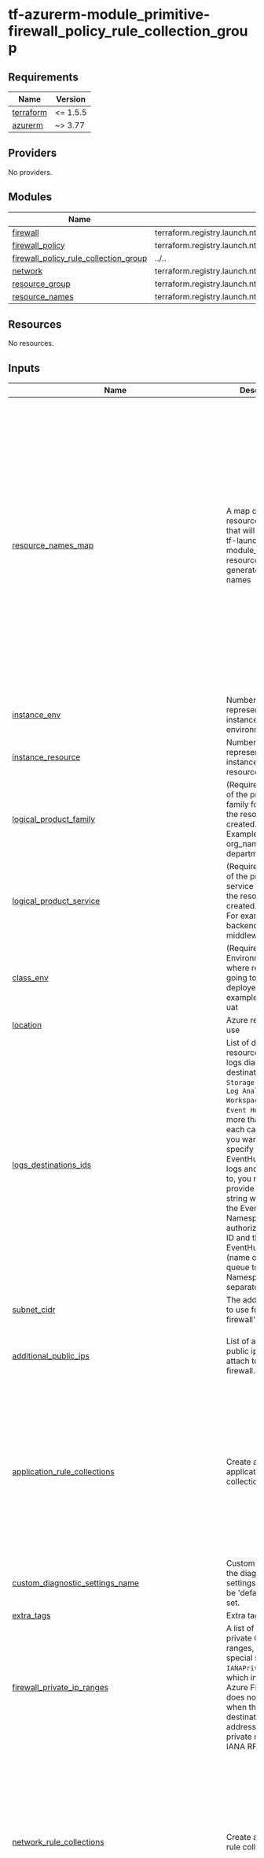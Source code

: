 # tf-azurerm-module_primitive-firewall_policy_rule_collection_group

<!-- BEGINNING OF PRE-COMMIT-TERRAFORM DOCS HOOK -->
## Requirements

| Name | Version |
|------|---------|
| <a name="requirement_terraform"></a> [terraform](#requirement\_terraform) | <= 1.5.5 |
| <a name="requirement_azurerm"></a> [azurerm](#requirement\_azurerm) | ~> 3.77 |

## Providers

No providers.

## Modules

| Name | Source | Version |
|------|--------|---------|
| <a name="module_firewall"></a> [firewall](#module\_firewall) | terraform.registry.launch.nttdata.com/module_primitive/firewall/azurerm | ~> 1.0 |
| <a name="module_firewall_policy"></a> [firewall\_policy](#module\_firewall\_policy) | terraform.registry.launch.nttdata.com/module_primitive/firewall_policy/azurerm | ~> 1.0 |
| <a name="module_firewall_policy_rule_collection_group"></a> [firewall\_policy\_rule\_collection\_group](#module\_firewall\_policy\_rule\_collection\_group) | ../.. | n/a |
| <a name="module_network"></a> [network](#module\_network) | terraform.registry.launch.nttdata.com/module_collection/virtual_network/azurerm | ~> 1.0 |
| <a name="module_resource_group"></a> [resource\_group](#module\_resource\_group) | terraform.registry.launch.nttdata.com/module_primitive/resource_group/azurerm | ~> 1.0 |
| <a name="module_resource_names"></a> [resource\_names](#module\_resource\_names) | terraform.registry.launch.nttdata.com/module_library/resource_name/launch | ~> 1.0 |

## Resources

No resources.

## Inputs

| Name | Description | Type | Default | Required |
|------|-------------|------|---------|:--------:|
| <a name="input_resource_names_map"></a> [resource\_names\_map](#input\_resource\_names\_map) | A map of key to resource\_name that will be used by tf-launch-module\_library-resource\_name to generate resource names | <pre>map(object({<br>    name       = string<br>    max_length = optional(number, 60)<br>  }))</pre> | <pre>{<br>  "firewall": {<br>    "max_length": 80,<br>    "name": "fw"<br>  },<br>  "firewall_policy": {<br>    "max_length": 80,<br>    "name": "fwpolicy"<br>  },<br>  "fw_plcy_rule_colln_grp": {<br>    "max_length": 80,<br>    "name": "fwplcyrulecollngrp"<br>  },<br>  "hub_vnet": {<br>    "max_length": 80,<br>    "name": "hubvnet"<br>  },<br>  "hub_vnet_ip_configuration": {<br>    "max_length": 80,<br>    "name": "ipconfig"<br>  },<br>  "public_ip": {<br>    "max_length": 80,<br>    "name": "pip"<br>  },<br>  "resource_group": {<br>    "max_length": 80,<br>    "name": "rg"<br>  }<br>}</pre> | no |
| <a name="input_instance_env"></a> [instance\_env](#input\_instance\_env) | Number that represents the instance of the environment. | `number` | `0` | no |
| <a name="input_instance_resource"></a> [instance\_resource](#input\_instance\_resource) | Number that represents the instance of the resource. | `number` | `0` | no |
| <a name="input_logical_product_family"></a> [logical\_product\_family](#input\_logical\_product\_family) | (Required) Name of the product family for which the resource is created.<br>    Example: org\_name, department\_name. | `string` | `"launch"` | no |
| <a name="input_logical_product_service"></a> [logical\_product\_service](#input\_logical\_product\_service) | (Required) Name of the product service for which the resource is created.<br>    For example, backend, frontend, middleware etc. | `string` | `"network"` | no |
| <a name="input_class_env"></a> [class\_env](#input\_class\_env) | (Required) Environment where resource is going to be deployed. For example. dev, qa, uat | `string` | `"dev"` | no |
| <a name="input_location"></a> [location](#input\_location) | Azure region to use | `string` | n/a | yes |
| <a name="input_logs_destinations_ids"></a> [logs\_destinations\_ids](#input\_logs\_destinations\_ids) | List of destination resources IDs for logs diagnostic destination. Can be `Storage Account`, `Log Analytics Workspace` and `Event Hub`. No more than one of each can be set. If you want to specify an Azure EventHub to send logs and metrics to, you need to provide a formated string with both the EventHub Namespace authorization send ID and the EventHub name (name of the queue to use in the Namespace) separated by the `|` character. | `list(string)` | `[]` | no |
| <a name="input_subnet_cidr"></a> [subnet\_cidr](#input\_subnet\_cidr) | The address prefix to use for the firewall's subnet | `string` | n/a | yes |
| <a name="input_additional_public_ips"></a> [additional\_public\_ips](#input\_additional\_public\_ips) | List of additional public ips' ids to attach to the firewall. | <pre>list(object(<br>    {<br>      name                 = string,<br>      public_ip_address_id = string<br>  }))</pre> | `[]` | no |
| <a name="input_application_rule_collections"></a> [application\_rule\_collections](#input\_application\_rule\_collections) | Create an application rule collection | <pre>list(object(<br>    {<br>      name     = string,<br>      priority = number,<br>      action   = string,<br>      rules = list(object(<br>        { name             = string,<br>          source_addresses = list(string),<br>          source_ip_groups = list(string),<br>          target_fqdns     = list(string),<br>          protocols = list(object(<br>            { port = string,<br>          type = string }))<br>        }<br>      ))<br>  }))</pre> | `null` | no |
| <a name="input_custom_diagnostic_settings_name"></a> [custom\_diagnostic\_settings\_name](#input\_custom\_diagnostic\_settings\_name) | Custom name of the diagnostics settings, name will be 'default' if not set. | `string` | `"default"` | no |
| <a name="input_extra_tags"></a> [extra\_tags](#input\_extra\_tags) | Extra tags to add | `map(string)` | `{}` | no |
| <a name="input_firewall_private_ip_ranges"></a> [firewall\_private\_ip\_ranges](#input\_firewall\_private\_ip\_ranges) | A list of SNAT private CIDR IP ranges, or the special string `IANAPrivateRanges`, which indicates Azure Firewall does not SNAT when the destination IP address is a private range per IANA RFC 1918. | `list(string)` | <pre>[<br>  "IANAPrivateRanges"<br>]</pre> | no |
| <a name="input_network_rule_collections"></a> [network\_rule\_collections](#input\_network\_rule\_collections) | Create a network rule collection | <pre>list(object({<br>    name     = string,<br>    priority = number,<br>    action   = string,<br>    rules = list(object({<br>      name                  = string,<br>      source_addresses      = list(string),<br>      source_ip_groups      = optional(list(string)),<br>      destination_ports     = list(string),<br>      destination_addresses = list(string),<br>      destination_ip_groups = optional(list(string)),<br>      destination_fqdns     = optional(list(string)),<br>      protocols             = list(string)<br>    }))<br>  }))</pre> | `null` | no |
| <a name="input_public_ip_zones"></a> [public\_ip\_zones](#input\_public\_ip\_zones) | (Optional)Public IP zones to configure. | `list(number)` | <pre>[<br>  1,<br>  2,<br>  3<br>]</pre> | no |
| <a name="input_sku_tier"></a> [sku\_tier](#input\_sku\_tier) | SKU tier of the Firewall. Possible values are `Premium` and `Standard` | `string` | `"Standard"` | no |
| <a name="input_zones"></a> [zones](#input\_zones) | (Optional)Specifies a list of Availability Zones in which this Azure Firewall should be located. Changing this forces a new Azure Firewall to be created. | `list(number)` | `null` | no |
| <a name="input_address_space"></a> [address\_space](#input\_address\_space) | The address space that is used the virtual network. | `list(string)` | n/a | yes |
| <a name="input_subnet_prefixes"></a> [subnet\_prefixes](#input\_subnet\_prefixes) | The address prefixes to use for the subnet. | `list(string)` | n/a | yes |
| <a name="input_bgp_community"></a> [bgp\_community](#input\_bgp\_community) | The BGP community to use for the virtual network. | `string` | `null` | no |
| <a name="input_ddos_protection_plan"></a> [ddos\_protection\_plan](#input\_ddos\_protection\_plan) | The DDoS protection plan to associate with the virtual network. | <pre>object(<br>    {<br>      enable = bool<br>      id     = string<br>    }<br>  )</pre> | `null` | no |
| <a name="input_nsg_ids"></a> [nsg\_ids](#input\_nsg\_ids) | The IDs of the network security groups to associate with the subnet. | `map(string)` | `{}` | no |
| <a name="input_route_tables_ids"></a> [route\_tables\_ids](#input\_route\_tables\_ids) | The IDs of the route tables to associate with the subnet. | `map(string)` | `{}` | no |
| <a name="input_subnet_delegation"></a> [subnet\_delegation](#input\_subnet\_delegation) | The subnet delegation to associate with the subnet. | `map(map(any))` | `{}` | no |
| <a name="input_subnet_enforce_private_link_endpoint_network_policies"></a> [subnet\_enforce\_private\_link\_endpoint\_network\_policies](#input\_subnet\_enforce\_private\_link\_endpoint\_network\_policies) | Controls if private link endpoint network policies should be enforced on the subnet. | `map(bool)` | `{}` | no |
| <a name="input_subnet_enforce_private_link_service_network_policies"></a> [subnet\_enforce\_private\_link\_service\_network\_policies](#input\_subnet\_enforce\_private\_link\_service\_network\_policies) | Controls if private link service network policies should be enforced on the subnet. | `map(bool)` | `{}` | no |
| <a name="input_subnet_service_endpoints"></a> [subnet\_service\_endpoints](#input\_subnet\_service\_endpoints) | value of the service endpoints to associate with the subnet. | `map(list(string))` | `{}` | no |
| <a name="input_tags"></a> [tags](#input\_tags) | A mapping of tags to assign to the resource. | `map(string)` | `{}` | no |
| <a name="input_tracing_tags_enabled"></a> [tracing\_tags\_enabled](#input\_tracing\_tags\_enabled) | Controls if tracing tags should be enabled on the subnet. | `bool` | `false` | no |
| <a name="input_tracing_tags_prefix"></a> [tracing\_tags\_prefix](#input\_tracing\_tags\_prefix) | The prefix to use for the subnet tracing tag. | `string` | `""` | no |
| <a name="input_use_for_each"></a> [use\_for\_each](#input\_use\_for\_each) | Controls if the subnet should be created for each. | `bool` | n/a | yes |
| <a name="input_priority"></a> [priority](#input\_priority) | (Required) The priority of the Firewall Policy Rule Collection Group. The range is 100-65000. | `number` | n/a | yes |
| <a name="input_application_rule_collection"></a> [application\_rule\_collection](#input\_application\_rule\_collection) | (Optional) The Application Rule Collection to use in this Firewall Policy Rule Collection Group. | <pre>list(object({<br>    name     = string<br>    action   = string<br>    priority = number<br>    rule = list(object({<br>      name        = string<br>      description = optional(string)<br>      protocols = optional(list(object({<br>        type = string<br>        port = number<br>      })))<br>      http_headers = optional(list(object({<br>        name  = string<br>        value = string<br>      })))<br>      source_addresses      = optional(list(string))<br>      source_ip_groups      = optional(list(string))<br>      destination_addresses = optional(list(string))<br>      destination_urls      = optional(list(string))<br>      destination_fqdns     = optional(list(string))<br>      destination_fqdn_tags = optional(list(string))<br>      terminate_tls         = optional(bool)<br>      web_categories        = optional(list(string))<br>    }))<br>  }))</pre> | `[]` | no |
| <a name="input_network_rule_collection"></a> [network\_rule\_collection](#input\_network\_rule\_collection) | (Optional) The Network Rule Collection to use in this Firewall Policy Rule Collection Group. | <pre>list(object({<br>    name     = string<br>    action   = string<br>    priority = number<br>    rule = list(object({<br>      name                  = string<br>      description           = optional(string)<br>      protocols             = list(string)<br>      destination_ports     = list(string)<br>      source_addresses      = optional(list(string))<br>      source_ip_groups      = optional(list(string))<br>      destination_addresses = optional(list(string))<br>      destination_fqdns     = optional(list(string))<br>    }))<br>  }))</pre> | `[]` | no |
| <a name="input_nat_rule_collection"></a> [nat\_rule\_collection](#input\_nat\_rule\_collection) | (Optional) The NAT Rule Collection to use in this Firewall Policy Rule Collection Group. | <pre>list(object({<br>    name     = string<br>    action   = string<br>    priority = number<br>    rule = list(object({<br>      name                = string<br>      description         = optional(string)<br>      protocols           = list(string)<br>      source_addresses    = optional(list(string))<br>      source_ip_groups    = optional(list(string))<br>      destination_ports   = optional(list(string))<br>      destination_address = optional(string)<br>      translated_address  = optional(string)<br>      translated_port     = number<br>      translated_fqdn     = optional(string)<br>    }))<br>  }))</pre> | `[]` | no |

## Outputs

| Name | Description |
|------|-------------|
| <a name="output_firewall_ids"></a> [firewall\_ids](#output\_firewall\_ids) | Firewall generated ids |
| <a name="output_firewall_names"></a> [firewall\_names](#output\_firewall\_names) | Firewall names |
| <a name="output_private_ip_addresses"></a> [private\_ip\_addresses](#output\_private\_ip\_addresses) | Firewall private IP |
| <a name="output_public_ip_addresses"></a> [public\_ip\_addresses](#output\_public\_ip\_addresses) | Firewall public IP |
| <a name="output_subnet_ids"></a> [subnet\_ids](#output\_subnet\_ids) | ID of the subnet attached to the firewall |
| <a name="output_resource_group_name"></a> [resource\_group\_name](#output\_resource\_group\_name) | Resource group name |
| <a name="output_policy_name"></a> [policy\_name](#output\_policy\_name) | Firewall policy name |
| <a name="output_policy_rule_collection_group_name"></a> [policy\_rule\_collection\_group\_name](#output\_policy\_rule\_collection\_group\_name) | Firewall policy rule collection group name |
| <a name="output_policy_rule_collection_group_id"></a> [policy\_rule\_collection\_group\_id](#output\_policy\_rule\_collection\_group\_id) | The ID of the firewall policy rule collection group |
<!-- END OF PRE-COMMIT-TERRAFORM DOCS HOOK -->
